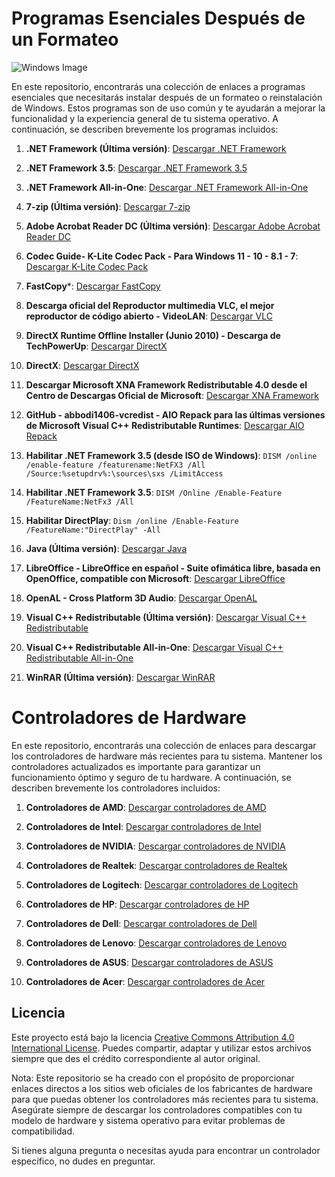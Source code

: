 # Programas Esenciales Después de un Formateo

![Windows Image](path/to/your/image.png)

En este repositorio, encontrarás una colección de enlaces a programas esenciales que necesitarás instalar después de un formateo o reinstalación de Windows. Estos programas son de uso común y te ayudarán a mejorar la funcionalidad y la experiencia general de tu sistema operativo. A continuación, se describen brevemente los programas incluidos:

1. **.NET Framework (Última versión)**: [Descargar .NET Framework](https://dotnet.microsoft.com/download/dotnet)

2. **.NET Framework 3.5**: [Descargar .NET Framework 3.5](https://www.microsoft.com/en-us/download/details.aspx?id=21)

3. **.NET Framework All-in-One**: [Descargar .NET Framework All-in-One](https://www.itechtics.com/net-framework-versions-offline-installers/)

4. **7-zip (Última versión)**: [Descargar 7-zip](https://www.7-zip.org/)

5. **Adobe Acrobat Reader DC (Última versión)**: [Descargar Adobe Acrobat Reader DC](https://get.adobe.com/reader/)

6. **Codec Guide- K-Lite Codec Pack - Para Windows 11 - 10 - 8.1 - 7**: [Descargar K-Lite Codec Pack](https://codecguide.com/)

7. **FastCopy***: [Descargar FastCopy](https://fastcopy.jp/)

8. **Descarga oficial del Reproductor multimedia VLC, el mejor reproductor de código abierto - VideoLAN**: [Descargar VLC](https://www.videolan.org/vlc/)

9. **DirectX Runtime Offline Installer (Junio 2010) - Descarga de TechPowerUp**: [Descargar DirectX](https://www.techpowerup.com/download/directx-end-user-runtime-web-installer/)

10. **DirectX**: [Descargar DirectX](https://www.microsoft.com/en-us/download/details.aspx?id=8109)

11. **Descargar Microsoft XNA Framework Redistributable 4.0 desde el Centro de Descargas Oficial de Microsoft**: [Descargar XNA Framework](https://www.microsoft.com/en-us/download/details.aspx?id=20914)

12. **GitHub - abbodi1406-vcredist - AIO Repack para las últimas versiones de Microsoft Visual C++ Redistributable Runtimes**: [Descargar AIO Repack](https://github.com/abbodi1406/vcredist/releases)

13. **Habilitar .NET Framework 3.5 (desde ISO de Windows)**:  `DISM /online /enable-feature /featurename:NetFX3 /All /Source:%setupdrv%:\sources\sxs /LimitAccess `

14. **Habilitar .NET Framework 3.5**:  `DISM /Online /Enable-Feature /FeatureName:NetFx3 /All  `

15. **Habilitar DirectPlay**: ` Dism /online /Enable-Feature /FeatureName:"DirectPlay" -All `

16. **Java (Última versión)**: [Descargar Java](https://www.java.com/es/download/)

17. **LibreOffice - LibreOffice en español - Suite ofimática libre, basada en OpenOffice, compatible con Microsoft**: [Descargar LibreOffice](https://es.libreoffice.org/)

18. **OpenAL - Cross Platform 3D Audio**: [Descargar OpenAL](https://openal.org/)

19. **Visual C++ Redistributable (Última versión)**: [Descargar Visual C++ Redistributable](https://learn.microsoft.com/en-us/cpp/windows/latest-supported-vc-redist?view=msvc-170)

20. **Visual C++ Redistributable All-in-One**: [Descargar Visual C++ Redistributable All-in-One](https://www.techpowerup.com/download/visual-c-redistributable-runtime-package-all-in-one/)

21. **WinRAR (Última versión)**: [Descargar WinRAR](https://www.win-rar.com/download.html)

# Controladores de Hardware

En este repositorio, encontrarás una colección de enlaces para descargar los controladores de hardware más recientes para tu sistema. Mantener los controladores actualizados es importante para garantizar un funcionamiento óptimo y seguro de tu hardware. A continuación, se describen brevemente los controladores incluidos:

1. **Controladores de AMD**: [Descargar controladores de AMD](https://www.amd.com/es/support)

2. **Controladores de Intel**: [Descargar controladores de Intel](https://downloadcenter.intel.com/es/download/last)

3. **Controladores de NVIDIA**: [Descargar controladores de NVIDIA](https://www.nvidia.com/Download/index.aspx)

4. **Controladores de Realtek**: [Descargar controladores de Realtek](https://www.realtek.com/en/component/zoo/category/network-interface-controllers-10-100-1000m-gigabit-ethernet-pci-express-software)

5. **Controladores de Logitech**: [Descargar controladores de Logitech](https://support.logi.com/hc/en-us/categories/360001595913-Downloads)

6. **Controladores de HP**: [Descargar controladores de HP](https://support.hp.com/us-en/drivers)

7. **Controladores de Dell**: [Descargar controladores de Dell](https://www.dell.com/support/home/en-us?app=drivers)

8. **Controladores de Lenovo**: [Descargar controladores de Lenovo](https://pcsupport.lenovo.com/us/en/products/laptops-and-netbooks/)

9. **Controladores de ASUS**: [Descargar controladores de ASUS](https://www.asus.com/support/Download-Center/)

10. **Controladores de Acer**: [Descargar controladores de Acer](https://www.acer.com/ac/en/US/content/drivers)

## Licencia
Este proyecto está bajo la licencia [Creative Commons Attribution 4.0 International License](https://creativecommons.org/licenses/by/4.0/). Puedes compartir, adaptar y utilizar estos archivos siempre que des el crédito correspondiente al autor original.

Nota: Este repositorio se ha creado con el propósito de proporcionar enlaces directos a los sitios web oficiales de los fabricantes de hardware para que puedas obtener los controladores más recientes para tu sistema. Asegúrate siempre de descargar los controladores compatibles con tu modelo de hardware y sistema operativo para evitar problemas de compatibilidad.

Si tienes alguna pregunta o necesitas ayuda para encontrar un controlador específico, no dudes en preguntar.
